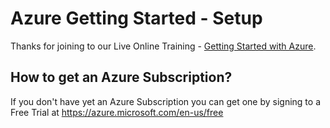 # Azure Getting Started - Setup

Thanks for joining to our Live Online Training - [Getting Started with Azure](https://learning.oreilly.com/live-training/courses/getting-started-with-azure/0636920403180/).

## How to get an Azure Subscription?
If you don't have yet an Azure Subscription you can get one by signing to a Free Trial at https://azure.microsoft.com/en-us/free